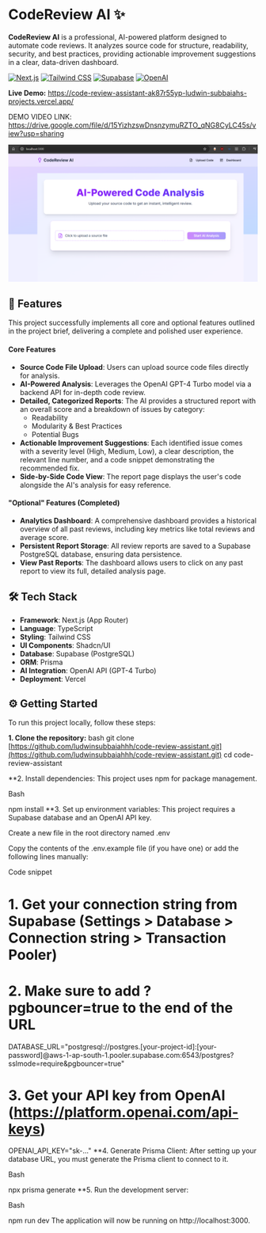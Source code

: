 # CodeReview AI ✨

**CodeReview AI** is a professional, AI-powered platform designed to automate code reviews. It analyzes source code for structure, readability, security, and best practices, providing actionable improvement suggestions in a clear, data-driven dashboard.

[![Next.js](https://img.shields.io/badge/Next.js-000000?style=for-the-badge&logo=nextdotjs&logoColor=white)](https://nextjs.org/)
[![Tailwind CSS](https://img.shields.io/badge/Tailwind_CSS-38B2AC?style=for-the-badge&logo=tailwind-css&logoColor=white)](https://tailwindcss.com/)
[![Supabase](https://img.shields.io/badge/Supabase-3ECF8E?style=for-the-badge&logo=supabase&logoColor=white)](https://supabase.com/)
[![OpenAI](https://img.shields.io/badge/OpenAI-412991?style=for-the-badge&logo=openai&logoColor=white)](https://openai.com/)

**Live Demo:** https://code-review-assistant-ak87r55yp-ludwin-subbaiahs-projects.vercel.app/

DEMO VIDEO LINK: https://drive.google.com/file/d/15YizhzswDnsnzymuRZTO_qNG8CyLC45s/view?usp=sharing

![CodeReview AI Homepage](https://github.com/ludwinsubbaiahhh/code-review-assistant/blob/main/home%20page.png?raw=true)

## 🚀 Features

This project successfully implements all core and optional features outlined in the project brief, delivering a complete and polished user experience.

#### Core Features
-   **Source Code File Upload**: Users can upload source code files directly for analysis.
-   **AI-Powered Analysis**: Leverages the OpenAI GPT-4 Turbo model via a backend API for in-depth code review.
-   **Detailed, Categorized Reports**: The AI provides a structured report with an overall score and a breakdown of issues by category:
    -   Readability
    -   Modularity & Best Practices
    -   Potential Bugs
-   **Actionable Improvement Suggestions**: Each identified issue comes with a severity level (High, Medium, Low), a clear description, the relevant line number, and a code snippet demonstrating the recommended fix.
-   **Side-by-Side Code View**: The report page displays the user's code alongside the AI's analysis for easy reference.

#### "Optional" Features (Completed)
-   **Analytics Dashboard**: A comprehensive dashboard provides a historical overview of all past reviews, including key metrics like total reviews and average score.
-   **Persistent Report Storage**: All review reports are saved to a Supabase PostgreSQL database, ensuring data persistence.
-   **View Past Reports**: The dashboard allows users to click on any past report to view its full, detailed analysis page.

## 🛠️ Tech Stack

-   **Framework**: Next.js (App Router)
-   **Language**: TypeScript
-   **Styling**: Tailwind CSS
-   **UI Components**: Shadcn/UI
-   **Database**: Supabase (PostgreSQL)
-   **ORM**: Prisma
-   **AI Integration**: OpenAI API (GPT-4 Turbo)
-   **Deployment**: Vercel

## ⚙️ Getting Started

To run this project locally, follow these steps:

**1. Clone the repository:**
bash
git clone [https://github.com/ludwinsubbaiahhh/code-review-assistant.git](https://github.com/ludwinsubbaiahhh/code-review-assistant.git)
cd code-review-assistant

**2. Install dependencies: This project uses npm for package management.

Bash

npm install
**3. Set up environment variables: This project requires a Supabase database and an OpenAI API key.

Create a new file in the root directory named .env

Copy the contents of the .env.example file (if you have one) or add the following lines manually:

Code snippet

# 1. Get your connection string from Supabase (Settings > Database > Connection string > Transaction Pooler)
# 2. Make sure to add ?pgbouncer=true to the end of the URL
DATABASE_URL="postgresql://postgres.[your-project-id]:[your-password]@aws-1-ap-south-1.pooler.supabase.com:6543/postgres?sslmode=require&pgbouncer=true"

# 3. Get your API key from OpenAI (https://platform.openai.com/api-keys)
OPENAI_API_KEY="sk-..."
**4. Generate Prisma Client: After setting up your database URL, you must generate the Prisma client to connect to it.

Bash

npx prisma generate
**5. Run the development server:

Bash

npm run dev
The application will now be running on http://localhost:3000.
